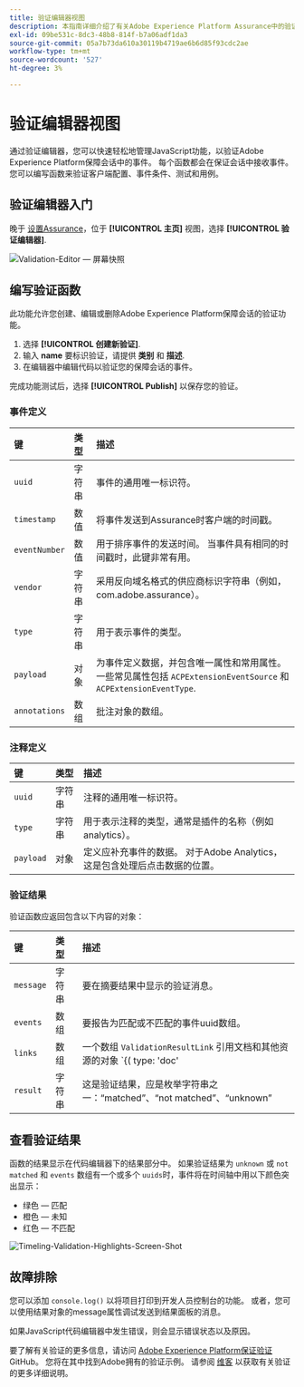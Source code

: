 ```yaml
---
title: 验证编辑器视图
description: 本指南详细介绍了有关Adobe Experience Platform Assurance中的验证编辑器视图的信息。
exl-id: 09be531c-8dc3-48b8-814f-b7a06adf1da3
source-git-commit: 05a7b73da610a30119b4719ae6b6d85f93cdc2ae
workflow-type: tm+mt
source-wordcount: '527'
ht-degree: 3%

---
```


# 验证编辑器视图

通过验证编辑器，您可以快速轻松地管理JavaScript功能，以验证Adobe Experience Platform保障会话中的事件。 每个函数都会在保证会话中接收事件。 您可以编写函数来验证客户端配置、事件条件、测试和用例。

## 验证编辑器入门

晚于 [设置Assurance](../tutorials/implement-assurance.md)，位于 **[!UICONTROL 主页]** 视图，选择 **[!UICONTROL 验证编辑器]**.

![Validation-Editor — 屏幕快照](https://user-images.githubusercontent.com/6597105/198680074-f548a646-6f2f-4a65-82fd-0f1687d869bf.png)

## 编写验证函数

此功能允许您创建、编辑或删除Adobe Experience Platform保障会话的验证功能。

1. 选择 **[!UICONTROL 创建新验证]**.
2. 输入 **name** 要标识验证，请提供 **类别** 和 **描述**.
3. 在编辑器中编辑代码以验证您的保障会话的事件。

完成功能测试后，选择 **[!UICONTROL Publish]** 以保存您的验证。

### 事件定义

| 键 | 类型 | 描述 |
| :--- | :--- | :--- |
| `uuid` | 字符串 | 事件的通用唯一标识符。 |
| `timestamp` | 数值 | 将事件发送到Assurance时客户端的时间戳。 |
| `eventNumber` | 数值 | 用于排序事件的发送时间。 当事件具有相同的时间戳时，此键非常有用。 |
| `vendor` | 字符串 | 采用反向域名格式的供应商标识字符串（例如，com.adobe.assurance）。 |
| `type` | 字符串 | 用于表示事件的类型。 |
| `payload` | 对象 | 为事件定义数据，并包含唯一属性和常用属性。 一些常见属性包括 `ACPExtensionEventSource` 和 `ACPExtensionEventType`. |
| `annotations` | 数组 | 批注对象的数组。 |

### 注释定义

| 键 | 类型 | 描述 |
| :--- | :--- | :--- |
| `uuid` | 字符串 | 注释的通用唯一标识符。 |
| `type` | 字符串 | 用于表示注释的类型，通常是插件的名称（例如analytics）。 |
| `payload` | 对象 | 定义应补充事件的数据。 对于Adobe Analytics，这是包含处理后点击数据的位置。 |

### 验证结果

验证函数应返回包含以下内容的对象：

| 键 | 类型 | 描述 |
| :--- | :--- | :--- |
| `message` | 字符串 | 要在摘要结果中显示的验证消息。 |
| `events` | 数组 | 要报告为匹配或不匹配的事件uuid数组。 |
| `links` | 数组 | 一个数组 `ValidationResultLink` 引用文档和其他资源的对象 `{( type: 'doc'|'product', url: String )}` |
| `result` | 字符串 | 这是验证结果，应是枚举字符串之一：“matched”、“not matched”、“unknown” |

## 查看验证结果

函数的结果显示在代码编辑器下的结果部分中。 如果验证结果为 `unknown` 或 `not matched` 和 `events` 数组有一个或多个 `uuids`时，事件将在时间轴中用以下颜色突出显示：

* 绿色 — 匹配
* 橙色 — 未知
* 红色 — 不匹配

![Timeling-Validation-Highlights-Screen-Shot](https://user-images.githubusercontent.com/6597105/198681412-93d10a5a-3212-4e85-850a-aeaf5caf0521.png)

## 故障排除

您可以添加 `console.log()` 以将项目打印到开发人员控制台的功能。 或者，您可以使用结果对象的message属性调试发送到结果面板的消息。

如果JavaScript代码编辑器中发生错误，则会显示错误状态以及原因。

要了解有关验证的更多信息，请访问 [Adobe Experience Platform保证验证](https://github.com/adobe/griffon-validation-plugins) GitHub。 您将在其中找到Adobe拥有的验证示例。 请参阅 [维客](https://github.com/adobe/griffon-validation-plugins/wiki) 以获取有关验证的更多详细说明。
